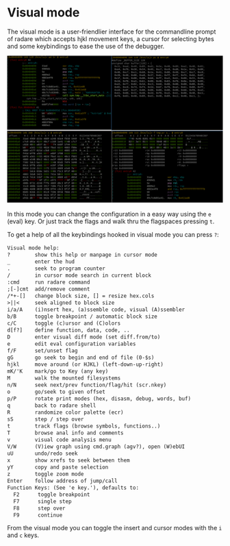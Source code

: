 # Visual mode

The visual mode is a user-friendlier interface for the commandline prompt of radare which accepts hjkl movement keys, a cursor for selecting bytes and some keybindings to ease the use of the debugger.


![Visual Mode](visualmode.png)


In this mode you can change the configuration in a easy way using the `e` (eval) key. Or just track the flags and walk thru the flagspaces pressing `t`.

To get a help of all the keybindings hooked in visual mode you can press `?`:

    Visual mode help:
    ?        show this help or manpage in cursor mode
    _        enter the hud
    .        seek to program counter
    /        in cursor mode search in current block
    :cmd     run radare command
    ;[-]cmt  add/remove comment
    /*+-[]   change block size, [] = resize hex.cols
    >||<     seek aligned to block size
    i/a/A    (i)nsert hex, (a)ssemble code, visual (A)ssembler
    b/B      toggle breakpoint / automatic block size
    c/C      toggle (c)ursor and (C)olors
    d[f?]    define function, data, code, ..
    D        enter visual diff mode (set diff.from/to)
    e        edit eval configuration variables
    f/F      set/unset flag
    gG       go seek to begin and end of file (0-$s)
    hjkl     move around (or HJKL) (left-down-up-right)
    mK/'K    mark/go to Key (any key)
    M        walk the mounted filesystems
    n/N      seek next/prev function/flag/hit (scr.nkey)
    o        go/seek to given offset
    p/P      rotate print modes (hex, disasm, debug, words, buf)
    q        back to radare shell
    R        randomize color palette (ecr)
    sS       step / step over
    t        track flags (browse symbols, functions..)
    T        browse anal info and comments
    v        visual code analysis menu
    V/W      (V)iew graph using cmd.graph (agv?), open (W)ebUI
    uU       undo/redo seek
    x        show xrefs to seek between them
    yY       copy and paste selection
    z        toggle zoom mode
    Enter    follow address of jump/call
    Function Keys: (See 'e key.'), defaults to:
      F2      toggle breakpoint
      F7      single step
      F8      step over
      F9      continue


From the visual mode you can toggle the insert and cursor modes with the `i` and `c` keys.
